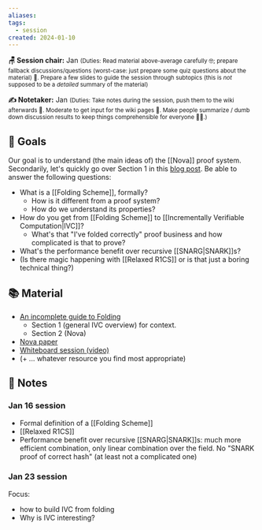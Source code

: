 ```yaml
---
aliases: 
tags:
  - session
created: 2024-01-10
---
```


**🪑 Session chair:** Jan
<small>(Duties: Read material above-average carefully 🤓; prepare fallback discussions/questions (worst-case: just prepare some quiz questions about the material) 🙋. Prepare a few slides to guide the session through subtopics (this is <i>not</i> supposed to be a <i>detailed</i> summary of the material)</small>

**✍️ Notetaker:** Jan 
<small>(Duties: Take notes during the session, push them to the wiki afterwards 📝. Moderate to get input for the wiki pages 🧠. Make people summarize / dumb down discussion results to keep things comprehensible for everyone 🧑‍⚖️.)</small>

## 🎯 Goals
Our goal is to understand (the main ideas of) the [[Nova]] proof system. 
Secondarily, let's quickly go over Section 1 in this [blog post](https://taiko.mirror.xyz/tk8LoE-rC2w0MJ4wCWwaJwbq8-Ih8DXnLUf7aJX1FbU).
Be able to answer the following questions:
- What is a [[Folding Scheme]], formally?
	- How is it different from a proof system?
	- How do we understand its properties?
- How do you get from [[Folding Scheme]] to [[Incrementally Verifiable Computation|IVC]]?
	- What's that "I've folded correctly" proof business and how complicated is that to prove?
- What's the performance benefit over recursive [[SNARG|SNARK]]s?
- (Is there magic happening with [[Relaxed R1CS]] or is that just a boring technical thing?)

## 📚 Material
- [An incomplete guide to Folding](https://taiko.mirror.xyz/tk8LoE-rC2w0MJ4wCWwaJwbq8-Ih8DXnLUf7aJX1FbU)
	- Section 1 (general IVC overview) for context.
	- Section 2 (Nova)
- [Nova paper](https://eprint.iacr.org/2021/370)
- [Whiteboard session (video)](https://youtu.be/SwonTtOQzAk)
- (+ ... whatever resource you find most appropriate)

## 📝 Notes
### Jan 16 session
- Formal definition of a [[Folding Scheme]]
- [[Relaxed R1CS]]
- Performance benefit over recursive [[SNARG|SNARK]]s: much more efficient combination, only linear combination over the field. No "SNARK proof of correct hash" (at least not a complicated one)

### Jan 23 session
Focus: 
- how to build IVC from folding
- Why is IVC interesting?